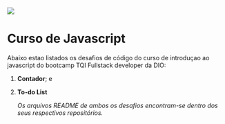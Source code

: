 #  ![](C:\workspace\Dio\desafio-github-primeiro-repositorio\Introduçao-ao-javascript\img\js.png) 

#  Curso de Javascript

Abaixo estao listados os desafios de código do curso de introduçao ao javascript do bootcamp TQI Fullstack developer da DIO:

1. **Contador**; e

2. **To-do List**

   

   _Os arquivos README de ambos os desafios encontram-se dentro dos seus respectivos repositórios._